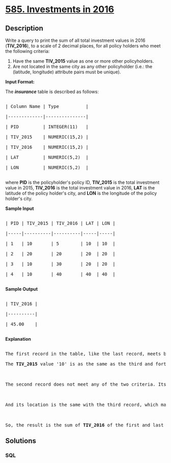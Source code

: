# [585. Investments in 2016](https://leetcode.com/problems/investments-in-2016)



## Description

<p>Write a query to print the sum of all total investment values in 2016 (<b>TIV_2016</b>), to a scale of 2 decimal places, for all policy holders who meet the following criteria:</p>



<ol>
	<li>Have the same <b>TIV_2015</b> value as one or more other policyholders.</li>
	<li>Are not located in the same city as any other policyholder (i.e.: the (latitude, longitude) attribute pairs must be unique).</li>
</ol>



<p><b>Input Format:</b><br />

The <b><i>insurance</i></b> table is described as follows:</p>



<pre>

| Column Name | Type          |

|-------------|---------------|

| PID         | INTEGER(11)   |

| TIV_2015    | NUMERIC(15,2) |

| TIV_2016    | NUMERIC(15,2) |

| LAT         | NUMERIC(5,2)  |

| LON         | NUMERIC(5,2)  |

</pre>



<p>where <b>PID</b> is the policyholder&#39;s policy ID, <b>TIV_2015</b> is the total investment value in 2015, <b>TIV_2016</b> is the total investment value in 2016, <b>LAT</b> is the latitude of the policy holder&#39;s city, and <b>LON</b> is the longitude of the policy holder&#39;s city.</p>



<p><b>Sample Input</b></p>



<pre>

| PID | TIV_2015 | TIV_2016 | LAT | LON |

|-----|----------|----------|-----|-----|

| 1   | 10       | 5        | 10  | 10  |

| 2   | 20       | 20       | 20  | 20  |

| 3   | 10       | 30       | 20  | 20  |

| 4   | 10       | 40       | 40  | 40  |

</pre>



<p><b>Sample Output</b></p>



<pre>

| TIV_2016 |

|----------|

| 45.00    |

</pre>



<p><b>Explanation</b></p>



<pre>

The first record in the table, like the last record, meets both of the two criteria.

The <b>TIV_2015</b> value &#39;10&#39; is as the same as the third and forth record, and its location unique.



The second record does not meet any of the two criteria. Its <b>TIV_2015</b> is not like any other policyholders.



And its location is the same with the third record, which makes the third record fail, too.



So, the result is the sum of <b>TIV_2016</b> of the first and last record, which is 45.</pre>



## Solutions

<!-- tabs:start -->

### **SQL**

```sql

```

<!-- tabs:end -->
